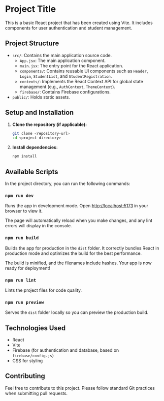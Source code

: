 # Project Title

This is a basic React project that has been created using Vite. It includes components for user authentication and student management.

## Project Structure

- `src/`: Contains the main application source code.
  - `App.jsx`: The main application component.
  - `main.jsx`: The entry point for the React application.
  - `components/`: Contains reusable UI components such as `Header`, `Login`, `StudentList`, and `StudentRegistration`.
  - `contexts/`: Implements the React Context API for global state management (e.g., `AuthContext`, `ThemeContext`).
  - `firebase/`: Contains Firebase configurations.
- `public/`: Holds static assets.

## Setup and Installation

1. **Clone the repository (if applicable):**
   ```bash
   git clone <repository-url>
   cd <project-directory>
   ```

2. **Install dependencies:**
   ```bash
   npm install
   ```

## Available Scripts

In the project directory, you can run the following commands:

### `npm run dev`

Runs the app in development mode. Open [http://localhost:5173](http://localhost:5173) in your browser to view it.

The page will automatically reload when you make changes, and any lint errors will display in the console.

### `npm run build`

Builds the app for production in the `dist` folder. It correctly bundles React in production mode and optimizes the build for the best performance.

The build is minified, and the filenames include hashes. Your app is now ready for deployment!

### `npm run lint`

Lints the project files for code quality.

### `npm run preview`

Serves the `dist` folder locally so you can preview the production build.

## Technologies Used

- React
- Vite
- Firebase (for authentication and database, based on `firebase/config.js`)
- CSS for styling

## Contributing

Feel free to contribute to this project. Please follow standard Git practices when submitting pull requests.


